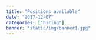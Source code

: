 ```yaml
---
title: "Positions available"
date: "2017-12-07"
categories: ["hiring"]
banner: "static/img/banner1.jpg"
---
```

